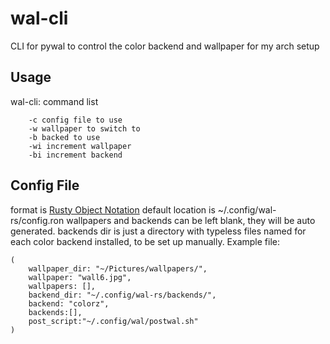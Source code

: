 # wal-cli
CLI for pywal to control the color backend and wallpaper for my arch setup

## Usage
wal-cli: command list
```
    -c config file to use
    -w wallpaper to switch to
    -b backed to use
    -wi increment wallpaper
    -bi increment backend
```

## Config File
format is [Rusty Object Notation](https://docs.rs/ron)
default location is ~/.config/wal-rs/config.ron
wallpapers and backends can be left blank, they will be auto generated.
backends dir is just a directory with typeless files named for each color backend installed, to be set up manually.
Example file:
```
(
    wallpaper_dir: "~/Pictures/wallpapers/",
    wallpaper: "wall6.jpg",
    wallpapers: [],
    backend_dir: "~/.config/wal-rs/backends/",
    backend: "colorz",
    backends:[],
    post_script:"~/.config/wal/postwal.sh"
)
```